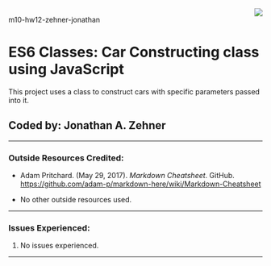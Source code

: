 <img style="float: right;" src="images/logo.png">

m10-hw12-zehner-jonathan

# ES6 Classes: Car Constructing class using JavaScript

This project uses a class to construct cars with specific parameters passed into it.

## Coded by: Jonathan A. Zehner

---

### **Outside Resources Credited:**

- Adam Pritchard. (May 29, 2017). _Markdown Cheatsheet_. GitHub. https://github.com/adam-p/markdown-here/wiki/Markdown-Cheatsheet

- No other outside resources used.

---

### **Issues Experienced:**

1. No issues experienced.

---

